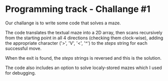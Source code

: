 # Programming track - Challange #1

Our challange is to write some code that solves a maze.

The code translates the textual maze into a 2D array, then scans recursively from the starting point in all 4 directions (checking them clock-wise), adding the appropriate character ('>', 'V', '<', '^') to the *steps* string for each successful move.

When the exit is found, the *steps* strings is reversed and this is the solution.

The code also includes an option to solve localy-stored mazes which I used for debugging.
